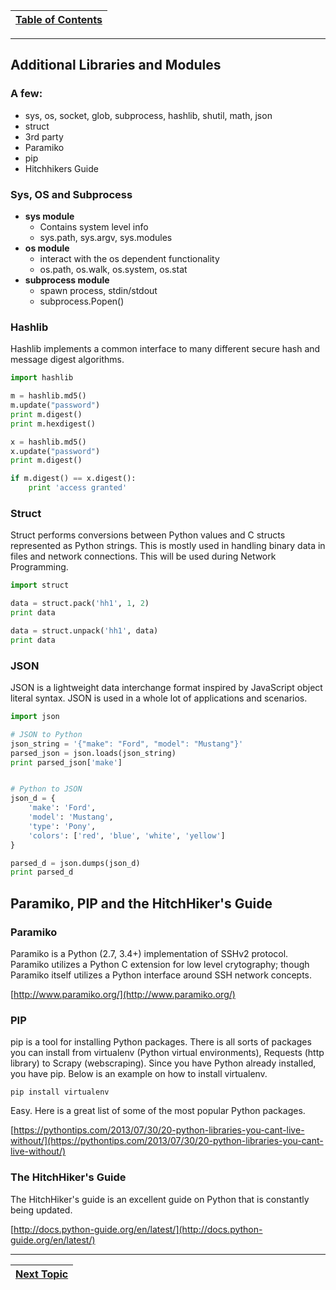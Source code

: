 |[Table of Contents](/00-Table-of-Contents.md)|
|---|

---

## Additional Libraries and Modules  

### **A few:**

* sys, os, socket, glob, subprocess, hashlib, shutil, math, json
* struct
* 3rd party
* Paramiko
* pip
* Hitchhikers Guide

### Sys, OS and Subprocess

* **sys module**
  * Contains system level info
  * sys.path, sys.argv, sys.modules
* **os module**
  * interact with the os dependent functionality
  * os.path, os.walk, os.system, os.stat
* **subprocess module**
  * spawn process, stdin/stdout
  * subprocess.Popen\(\)

### Hashlib

Hashlib implements a common interface to many different secure hash and message digest algorithms.

```python
import hashlib

m = hashlib.md5()
m.update("password")
print m.digest()
print m.hexdigest()

x = hashlib.md5()
x.update("password")
print m.digest()

if m.digest() == x.digest():
    print 'access granted'
```

### Struct

Struct performs conversions between Python values and C structs represented as Python strings. This is mostly used in handling binary data in files and network connections. This will be used during Network Programming.

```python
import struct

data = struct.pack('hh1', 1, 2)
print data

data = struct.unpack('hh1', data)
print data
```

### JSON

JSON is a lightweight data interchange format inspired by JavaScript object literal syntax. JSON is used in a whole lot of applications and scenarios.

```python
import json

# JSON to Python
json_string = '{"make": "Ford", "model": "Mustang"}'
parsed_json = json.loads(json_string)
print parsed_json['make']


# Python to JSON
json_d = {
    'make': 'Ford',
    'model': 'Mustang',
    'type': 'Pony',
    'colors': ['red', 'blue', 'white', 'yellow']
}

parsed_d = json.dumps(json_d)
print parsed_d
```

## Paramiko, PIP and the HitchHiker's Guide

### Paramiko

Paramiko is a Python \(2.7, 3.4+\) implementation of SSHv2 protocol. Paramiko utilizes a Python C extension for low level crytography; though Paramiko itself utilizes a Python interface around SSH network concepts.

[http://www.paramiko.org/](http://www.paramiko.org/)

### PIP

pip is a tool for installing Python packages. There is all sorts of packages you can install from virtualenv \(Python virtual environments\), Requests \(http library\) to Scrapy \(webscraping\). Since you have Python already installed, you have pip. Below is an example on how to install virtualenv.

```text
pip install virtualenv
```

Easy. Here is a great list of some of the most popular Python packages.

[https://pythontips.com/2013/07/30/20-python-libraries-you-cant-live-without/](https://pythontips.com/2013/07/30/20-python-libraries-you-cant-live-without/)

### The HitchHiker's Guide

The HitchHiker's guide is an excellent guide on Python that is constantly being updated.

[http://docs.python-guide.org/en/latest/](http://docs.python-guide.org/en/latest/)

---

|[Next Topic](/06_advanced/04_multithreading.md)|
|---|
